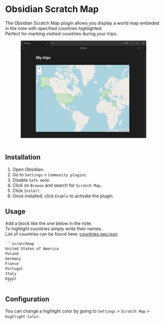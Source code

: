 # Obsidian Scratch Map

The Obsidian Scratch Map plugin allows you display a world map embeded in the note with specified countries highlighted.  
Perfect for marking visitied countries during your trips.  

<p align="center">
  <img src="media/screenshot_1.png" img width=80%></br></br>
</p>

## Installation

1. Open Obsidian.
2. Go to `Settings` > `Community plugins`.
3. Disable `Safe mode`.
4. Click on `Browse` and search for `Scratch Map`.
5. Click `Install`.
6. Once installed, click `Enable` to activate the plugin.

## Usage

Add a block like the one below in the note.  
To highlight countries simply write their names.  
List of countries can be found here: [countries.geo.json](https://raw.githubusercontent.com/johan/world.geo.json/master/countries.geo.json)  

````
```scratchmap
United States of America
Poland
Germany
France
Portugal
Italy
Egypt
```
````

## Configuration

You can change a highlight color by going to `Settings` > `Scratch Map` > `Highlight Color`. 
